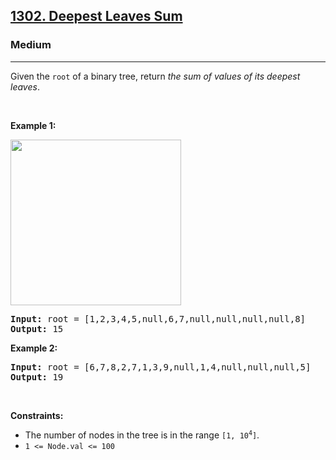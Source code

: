 <h2><a href="https://leetcode.com/problems/deepest-leaves-sum/">1302. Deepest Leaves Sum</a></h2><h3>Medium</h3><hr><div>Given the <code>root</code> of a binary tree, return <em>the sum of values of its deepest leaves</em>.
<p>&nbsp;</p>
<p><strong>Example 1:</strong></p>
<img alt="" src="https://assets.leetcode.com/uploads/2019/07/31/1483_ex1.png" style="width: 273px; height: 265px;" id="exifviewer-img-1" exifid="-415439383" oldsrc="https://assets.leetcode.com/uploads/2019/07/31/1483_ex1.png">
<pre><strong>Input:</strong> root = [1,2,3,4,5,null,6,7,null,null,null,null,8]
<strong>Output:</strong> 15
</pre>

<p><strong>Example 2:</strong></p>

<pre><strong>Input:</strong> root = [6,7,8,2,7,1,3,9,null,1,4,null,null,null,5]
<strong>Output:</strong> 19
</pre>

<p>&nbsp;</p>
<p><strong>Constraints:</strong></p>

<ul>
	<li>The number of nodes in the tree is in the range <code>[1, 10<sup>4</sup>]</code>.</li>
	<li><code>1 &lt;= Node.val &lt;= 100</code></li>
</ul>
</div>